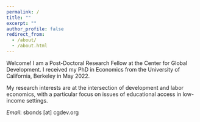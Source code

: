 ```yaml
---
permalink: /
title: ""
excerpt: ""
author_profile: false
redirect_from: 
  - /about/
  - /about.html
---
```



Welcome! I am a Post-Doctoral Research Fellow at the Center for Global Development. I received my PhD in Economics from the University of California, Berkeley in May 2022. 

 My research interests are at the intersection of development and labor economics, with a particular focus on issues of educational access in low-income settings. 

*Email*: sbonds [at] cgdev.org







